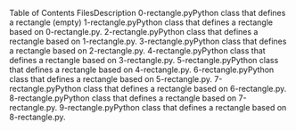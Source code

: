 Table of Contents
FilesDescription
0-rectangle.pyPython class that defines a rectangle (empty)
1-rectangle.pyPython class that defines a rectangle based on 0-rectangle.py.
2-rectangle.pyPython class that defines a rectangle based on 1-rectangle.py.
3-rectangle.pyPython class that defines a rectangle based on 2-rectangle.py.
4-rectangle.pyPython class that defines a rectangle based on 3-rectangle.py.
5-rectangle.pyPython class that defines a rectangle based on 4-rectangle.py.
6-rectangle.pyPython class that defines a rectangle based on 5-rectangle.py.
7-rectangle.pyPython class that defines a rectangle based on 6-rectangle.py.
8-rectangle.pyPython class that defines a rectangle based on 7-rectangle.py.
9-rectangle.pyPython class that defines a rectangle based on 8-rectangle.py.
